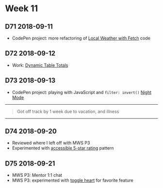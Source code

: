 # Week 11

## D71 2018-09-11

- CodePen project: more refactoring of [Local Weather with Fetch](https://codepen.io/digilou/pen/BOByON) code

## D72 2018-09-12

- Work: [Dynamic Table Totals](https://codepen.io/digilou/pen/ZMoaow)

## D73 2018-09-13

- CodePen project: playing with JavaScript and `filter: invert()` [Night Mode](https://codepen.io/digilou/pen/gxvvwq)


****
> Got off track by 1 week due to vacation, and illness
****


## D74 2018-09-20

- Reviewed where I left off with MWS P3
- Experimented with [accessible 5-star rating](https://codepen.io/digilou/pen/GXeJNg) pattern

## D75 2018-09-21

- MWS P3: Mentor 1:1 chat
- MWS P3: experimented with [toggle heart](https://codepen.io/digilou/pen/RYdyZB) for favorite feature
